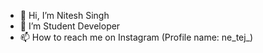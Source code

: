 - 👋 Hi, I’m Nitesh Singh
- 🌱 I’m Student Developer
- 📫 How to reach me on Instagram (Profile name: ne_tej_)

<!---
niteshctz25/niteshctz25 is a ✨ special ✨ repository because its `README.md` (this file) appears on your GitHub profile.
You can click the Preview link to take a look at your changes.
--->
